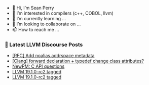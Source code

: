 - 👋 Hi, I’m Sean Perry
- 👀 I’m interested in compilers (c++, COBOL, llvm)
- 🌱 I’m currently learning ...
- 💞️ I’m looking to collaborate on ...
- 📫 How to reach me ...

<!---
s66perry/s66perry is a ✨ special ✨ repository because its `README.md` (this file) appears on your GitHub profile.
You can click the Preview link to take a look at your changes.
--->
### 📕 Latest LLVM Discourse Posts

<!-- DISCOURSE-LLVM:START -->
- [[RFC] Add noalias.addrspace metadata](https://discourse.llvm.org/t/rfc-add-noalias-addrspace-metadata/80614#post_1)
- [[Clang] forward declaration + typedef change class attributes?](https://discourse.llvm.org/t/clang-forward-declaration-typedef-change-class-attributes/80612#post_1)
- [NewPM: C API questions](https://discourse.llvm.org/t/newpm-c-api-questions/80598#post_3)
- [LLVM 19.1.0-rc2 tagged](https://discourse.llvm.org/t/llvm-19-1-0-rc2-tagged/80551#post_11)
- [LLVM 19.1.0-rc2 tagged](https://discourse.llvm.org/t/llvm-19-1-0-rc2-tagged/80551#post_10)
<!-- DISCOURSE-LLVM:END -->
